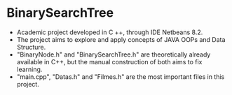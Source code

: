 # BinarySearchTree
* Academic project developed in C ++, through IDE Netbeans 8.2.
* The project aims to explore and apply concepts of JAVA OOPs and Data Structure.
* "BinaryNode.h" and "BinarySearchTree.h" are theoretically already available in C++, but the manual construction of both aims to fix learning.
* "main.cpp", "Datas.h" and "Filmes.h" are the most important files in this project.
